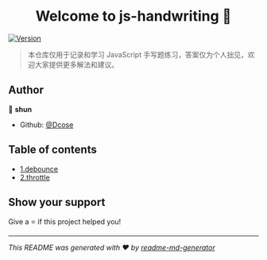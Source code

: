<h1 align="center">Welcome to js-handwriting 👋</h1>
<p>
  <a href="https://www.npmjs.com/package/handwriting" target="_blank">
    <img alt="Version" src="https://img.shields.io/npm/v/handwriting.svg">
  </a>
</p>

> 本仓库仅用于记录和学习 JavaScript 手写题练习，答案仅为个人拙见，欢迎大家提供更多解法和建议。

## Author

🧙 **shun**

- Github: [@Dcose](https://github.com/Dcose)

## Table of contents

- [1.debounce](./1.debounce.js)
- [2.throttle](./2.throttle.js)

## Show your support

Give a ⭐️ if this project helped you!

---

_This README was generated with ❤️ by [readme-md-generator](https://github.com/kefranabg/readme-md-generator)_
